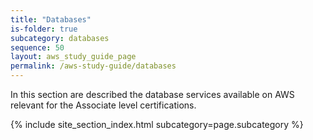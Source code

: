 ```yaml
---
title: "Databases"
is-folder: true
subcategory: databases
sequence: 50
layout: aws_study_guide_page
permalink: /aws-study-guide/databases
---
```


In this section are described the database services available on AWS relevant for the Associate level certifications.

{% include site_section_index.html subcategory=page.subcategory %}
